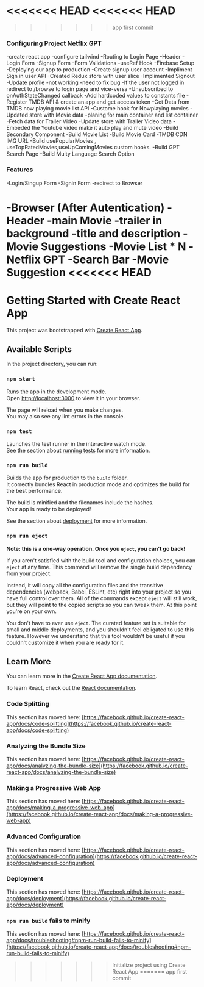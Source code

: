 <<<<<<< HEAD
<<<<<<< HEAD
=======
>>>>>>> app first commit
### Configuring Project Netflix GPT 
-create react app
-configure tailwind 
-Routing to Login Page
-Header
-Login Form
-Signup Form
-Form Validations
-useRef Hook
-Firebase Setup
-Deploying our app to production
-Create signup user account
-Impliment Sign in user API
-Created Redux store with user slice
-Implimented Signout
-Update profile -not working -need to fix bug
-If the user not logged in redirect to /browse to login page and vice-versa
-Unsubscribed to onAuthStateChanged callback
-Add hardcoded values to constants file
-Register TMDB API & create an app and get access token
-Get Data from TMDB now playing movie list API
-Custome hook for Nowplaying movies
-Updated store with Movie data
-planing for main container and list container
-Fetch data for Trailer Video
-Update store with Trailer Video data
-Embeded the Youtube video make it auto play and mute video
-Build Secondary Component
-Build Movie List
-Build Movie Card
-TMDB CDN IMG URL
-Build usePopularMovies , useTopRatedMovies,useUpComingMovies custom hooks.
-Build GPT Search Page
-Build Multy Language Search Option




### Features 
-Login/Singup Form 
   -Signin Form 
   -redirect to Browser
   
-Browser (After Autentication) 
   -Header 
   -main Movie 
     -trailer in background
     -title and description
     -Movie Suggestions
       -Movie List * N
-Netflix GPT
   -Search Bar 
   -Movie Suggestion 
<<<<<<< HEAD
=======
# Getting Started with Create React App

This project was bootstrapped with [Create React App](https://github.com/facebook/create-react-app).

## Available Scripts

In the project directory, you can run:

### `npm start`

Runs the app in the development mode.\
Open [http://localhost:3000](http://localhost:3000) to view it in your browser.

The page will reload when you make changes.\
You may also see any lint errors in the console.

### `npm test`

Launches the test runner in the interactive watch mode.\
See the section about [running tests](https://facebook.github.io/create-react-app/docs/running-tests) for more information.

### `npm run build`

Builds the app for production to the `build` folder.\
It correctly bundles React in production mode and optimizes the build for the best performance.

The build is minified and the filenames include the hashes.\
Your app is ready to be deployed!

See the section about [deployment](https://facebook.github.io/create-react-app/docs/deployment) for more information.

### `npm run eject`

**Note: this is a one-way operation. Once you `eject`, you can't go back!**

If you aren't satisfied with the build tool and configuration choices, you can `eject` at any time. This command will remove the single build dependency from your project.

Instead, it will copy all the configuration files and the transitive dependencies (webpack, Babel, ESLint, etc) right into your project so you have full control over them. All of the commands except `eject` will still work, but they will point to the copied scripts so you can tweak them. At this point you're on your own.

You don't have to ever use `eject`. The curated feature set is suitable for small and middle deployments, and you shouldn't feel obligated to use this feature. However we understand that this tool wouldn't be useful if you couldn't customize it when you are ready for it.

## Learn More

You can learn more in the [Create React App documentation](https://facebook.github.io/create-react-app/docs/getting-started).

To learn React, check out the [React documentation](https://reactjs.org/).

### Code Splitting

This section has moved here: [https://facebook.github.io/create-react-app/docs/code-splitting](https://facebook.github.io/create-react-app/docs/code-splitting)

### Analyzing the Bundle Size

This section has moved here: [https://facebook.github.io/create-react-app/docs/analyzing-the-bundle-size](https://facebook.github.io/create-react-app/docs/analyzing-the-bundle-size)

### Making a Progressive Web App

This section has moved here: [https://facebook.github.io/create-react-app/docs/making-a-progressive-web-app](https://facebook.github.io/create-react-app/docs/making-a-progressive-web-app)

### Advanced Configuration

This section has moved here: [https://facebook.github.io/create-react-app/docs/advanced-configuration](https://facebook.github.io/create-react-app/docs/advanced-configuration)

### Deployment

This section has moved here: [https://facebook.github.io/create-react-app/docs/deployment](https://facebook.github.io/create-react-app/docs/deployment)

### `npm run build` fails to minify

This section has moved here: [https://facebook.github.io/create-react-app/docs/troubleshooting#npm-run-build-fails-to-minify](https://facebook.github.io/create-react-app/docs/troubleshooting#npm-run-build-fails-to-minify)
>>>>>>> Initialize project using Create React App
=======
>>>>>>> app first commit
